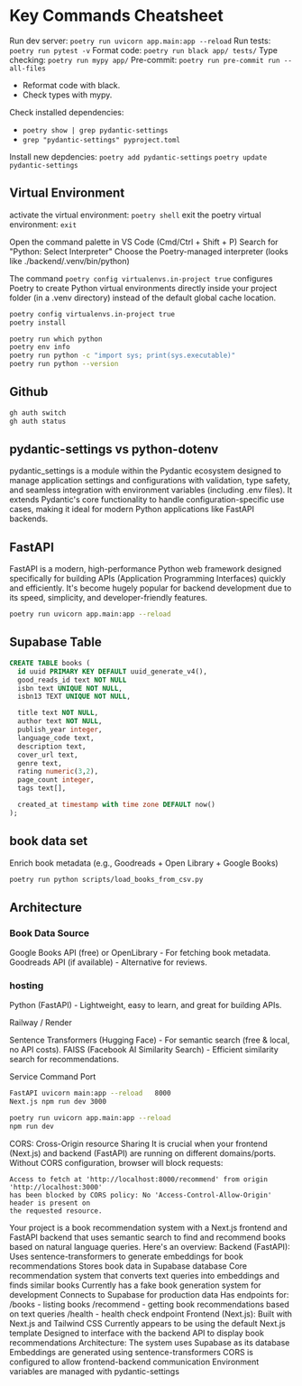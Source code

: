 # Key Commands Cheatsheet
Run dev server:	```poetry run uvicorn app.main:app --reload```
Run tests:	```poetry run pytest -v```
Format code:	```poetry run black app/ tests/```
Type checking:	```poetry run mypy app/```
Pre-commit:	```poetry run pre-commit run --all-files```
- Reformat code with black.
- Check types with mypy.

Check installed dependencies: 
- ```poetry show | grep pydantic-settings```
- ```grep "pydantic-settings" pyproject.toml```

Install new depdencies:
```poetry add pydantic-settings```
```poetry update pydantic-settings```

## Virtual Environment
activate the virtual environment: ```poetry shell```
exit the poetry virtual environment: ```exit```

Open the command palette in VS Code (Cmd/Ctrl + Shift + P)
Search for "Python: Select Interpreter"
Choose the Poetry-managed interpreter (looks like ./backend/.venv/bin/python)


The command ```poetry config virtualenvs.in-project true``` configures Poetry to create Python virtual environments directly inside your project folder (in a .venv directory) instead of the default global cache location.
```bash
poetry config virtualenvs.in-project true
poetry install

poetry run which python
poetry env info
poetry run python -c "import sys; print(sys.executable)"
poetry run python --version

```



## Github
```bash
gh auth switch
gh auth status
```


## pydantic-settings vs python-dotenv
pydantic_settings is a module within the Pydantic ecosystem designed to manage application settings and configurations with validation, type safety, and seamless integration with environment variables (including .env files). It extends Pydantic's core functionality to handle configuration-specific use cases, making it ideal for modern Python applications like FastAPI backends.

## FastAPI
FastAPI is a modern, high-performance Python web framework designed specifically for building APIs (Application Programming Interfaces) quickly and efficiently. It's become hugely popular for backend development due to its speed, simplicity, and developer-friendly features.
```bash
poetry run uvicorn app.main:app --reload

```


## Supabase Table
```sql
CREATE TABLE books (
  id uuid PRIMARY KEY DEFAULT uuid_generate_v4(),
  good_reads_id text NOT NULL 
  isbn text UNIQUE NOT NULL,
  isbn13 TEXT UNIQUE NOT NULL,

  title text NOT NULL,
  author text NOT NULL,
  publish_year integer,
  language_code text,
  description text,
  cover_url text,
  genre text,
  rating numeric(3,2),
  page_count integer,
  tags text[],

  created_at timestamp with time zone DEFAULT now()
);
```


## book data set
Enrich book metadata (e.g., Goodreads + Open Library + Google Books)
```bash
poetry run python scripts/load_books_from_csv.py
```


## Architecture
### Book Data Source
Google Books API (free) or OpenLibrary - For fetching book metadata.
Goodreads API (if available) - Alternative for reviews.


### hosting
Python (FastAPI) - Lightweight, easy to learn, and great for building APIs.

Railway / Render

Sentence Transformers (Hugging Face) - For semantic search (free & local, no API costs).
FAISS (Facebook AI Similarity Search) - Efficient similarity search for recommendations.

Service	Command	Port
```bash
FastAPI	uvicorn main:app --reload	8000
Next.js	npm run dev	3000
```

```bash
poetry run uvicorn app.main:app --reload
npm run dev
```


CORS: Cross-Origin resource Sharing
It is crucial when your frontend (Next.js) and backend (FastAPI) are running on different domains/ports.
Without CORS configuration, browser will block requests:
```
Access to fetch at 'http://localhost:8000/recommend' from origin 'http://localhost:3000' 
has been blocked by CORS policy: No 'Access-Control-Allow-Origin' header is present on 
the requested resource.
```

Your project is a book recommendation system with a Next.js frontend and FastAPI backend that uses semantic search to find and recommend books based on natural language queries. Here's an overview:
Backend (FastAPI):
Uses sentence-transformers to generate embeddings for book recommendations
Stores book data in Supabase database
Core recommendation system that converts text queries into embeddings and finds similar books
Currently has a fake book generation system for development
Connects to Supabase for production data
Has endpoints for:
/books - listing books
/recommend - getting book recommendations based on text queries
/health - health check endpoint
Frontend (Next.js):
Built with Next.js and Tailwind CSS
Currently appears to be using the default Next.js template
Designed to interface with the backend API to display book recommendations
Architecture:
The system uses Supabase as its database
Embeddings are generated using sentence-transformers
CORS is configured to allow frontend-backend communication
Environment variables are managed with pydantic-settings